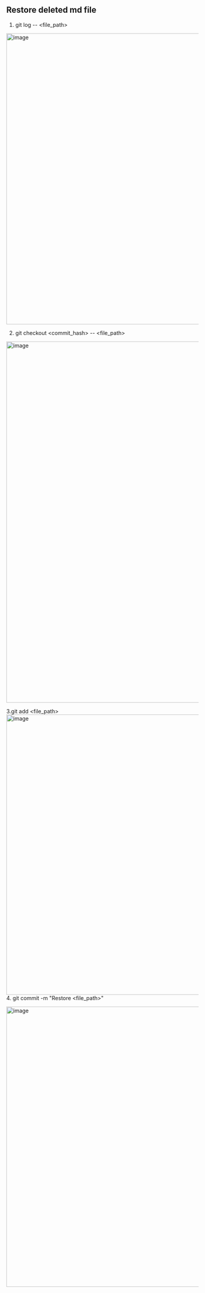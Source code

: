 ## Restore deleted md file
1. git log -- <file_path>

<img width="763" alt="image" src="https://github.com/Faseeha001/Git/assets/169563689/e74cc1c8-54ad-4211-b877-f6e0e591d94a">

2. git checkout <commit_hash> -- <file_path>
<img width="947" alt="image" src="https://github.com/Faseeha001/Git/assets/169563689/6bc8ef34-3735-4d56-b71b-cd567a23b5b9">

3.git add <file_path>
<img width="735" alt="image" src="https://github.com/Faseeha001/Git/assets/169563689/6157a520-cad3-4cb6-bf97-3f32da3ebc46">
4. git commit -m "Restore <file_path>"

<img width="735" alt="image" src="https://github.com/Faseeha001/Git/assets/169563689/6157a520-cad3-4cb6-bf97-3f32da3ebc46">




